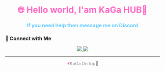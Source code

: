 <h1 align="center" style="color:#FF66C4">🌐 Hello world, I'am KaGa HUB💫</h1>
<h3 align="center" style="color:#66CCFF">If you need help then message me on Discord</h3>


### 📲 Connect with Me

<p align="center">
  <a href=https://discord.gg/gwNTt2thTg" target="_blank">
    <img src="https://img.shields.io/badge/Discord-FF66C4?style=for-the-badge&logo=discord&logoColor=white" />
  </a>
  <a href="https://youtube.com/@kagahub?si=KoUBcsJlNfZPUQ1s" target="_blank">
    <img src="https://img.shields.io/badge/Youtube-66CCFF?style=for-the-badge&logo=youtube&logoColor=white" />
  </a>
</p>

---

<p align="center" style="color:#888">
  <span style="color:#FF66C4">💗</span>KaGa  On top💖</strong>
</p>

